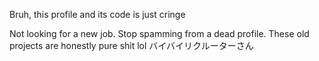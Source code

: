 Bruh, this profile and its code is just cringe

Not looking for a new job. Stop spamming from a dead profile. These old projects are honestly pure shit lol
バイバイリクルーターさん

